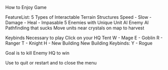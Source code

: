 How to Enjoy Game

FeatureList:
    5 Types of Interactable Terrain Structures Speed - Slow - Damage - Heal - Impasable
    5 Enemies with Unique Unit AI 
    Enemy AI
    Pathfinding that sucks
    Move units near crystals on map to harvest
    
Keybinds Necessary to play
    Click on your HQ Tent 
        W - Mage
        E - Goblin
        R - Ranger
        T - Knight
        H - New Building
    New Building Keybinds:
        Y - Rogue


Goal is to kill Enemy HQ to win

Use <F1> to quit or restart and <F2> to close the menu

